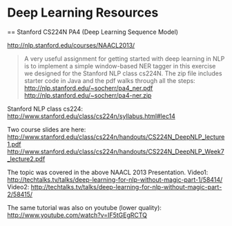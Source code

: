 Deep Learning Resources
=================

== Stanford CS224N PA4 (Deep Learning Sequence Model)

http://nlp.stanford.edu/courses/NAACL2013/

> A very useful assignment for getting started with deep learning in NLP is to implement a simple window-based NER tagger in this exercise we designed for the Stanford NLP class cs224N. The zip file includes starter code in Java and the pdf walks through all the steps:
http://nlp.stanford.edu/~socherr/pa4_ner.pdf
http://nlp.stanford.edu/~socherr/pa4-ner.zip

Stanford NLP class cs224: http://www.stanford.edu/class/cs224n/syllabus.html#lec14

Two course slides are here:
http://www.stanford.edu/class/cs224n/handouts/CS224N_DeepNLP_lecture1.pdf
http://www.stanford.edu/class/cs224n/handouts/CS224N_DeepNLP_Week7_lecture2.pdf

The topic was covered in the above NAACL 2013 Presentation. 
Video1: http://techtalks.tv/talks/deep-learning-for-nlp-without-magic-part-1/58414/
Video2: http://techtalks.tv/talks/deep-learning-for-nlp-without-magic-part-2/58415/

The same tutorial was also on youtube (lower quality): http://www.youtube.com/watch?v=IF5tGEgRCTQ
